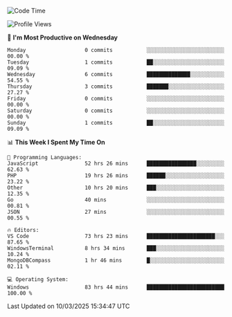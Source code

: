 <!--START_SECTION:waka-->
![Code Time](http://img.shields.io/badge/Code%20Time-4%2C342%20hrs%2027%20mins-blue)

![Profile Views](http://img.shields.io/badge/Profile%20Views-0-blue)

📅 **I'm Most Productive on Wednesday** 

```text
Monday                   0 commits           ░░░░░░░░░░░░░░░░░░░░░░░░░   00.00 % 
Tuesday                  1 commits           ██░░░░░░░░░░░░░░░░░░░░░░░   09.09 % 
Wednesday                6 commits           ██████████████░░░░░░░░░░░   54.55 % 
Thursday                 3 commits           ███████░░░░░░░░░░░░░░░░░░   27.27 % 
Friday                   0 commits           ░░░░░░░░░░░░░░░░░░░░░░░░░   00.00 % 
Saturday                 0 commits           ░░░░░░░░░░░░░░░░░░░░░░░░░   00.00 % 
Sunday                   1 commits           ██░░░░░░░░░░░░░░░░░░░░░░░   09.09 % 
```


📊 **This Week I Spent My Time On** 

```text
💬 Programming Languages: 
JavaScript               52 hrs 26 mins      ████████████████░░░░░░░░░   62.63 % 
PHP                      19 hrs 26 mins      ██████░░░░░░░░░░░░░░░░░░░   23.22 % 
Other                    10 hrs 20 mins      ███░░░░░░░░░░░░░░░░░░░░░░   12.35 % 
Go                       40 mins             ░░░░░░░░░░░░░░░░░░░░░░░░░   00.81 % 
JSON                     27 mins             ░░░░░░░░░░░░░░░░░░░░░░░░░   00.55 % 

🔥 Editors: 
VS Code                  73 hrs 23 mins      ██████████████████████░░░   87.65 % 
WindowsTerminal          8 hrs 34 mins       ███░░░░░░░░░░░░░░░░░░░░░░   10.24 % 
MongoDBCompass           1 hr 46 mins        █░░░░░░░░░░░░░░░░░░░░░░░░   02.11 % 

💻 Operating System: 
Windows                  83 hrs 44 mins      █████████████████████████   100.00 % 
```


 Last Updated on 10/03/2025 15:34:47 UTC
<!--END_SECTION:waka-->

